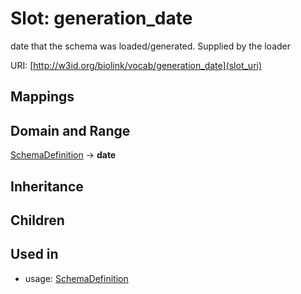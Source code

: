 # Slot: generation_date


date that the schema was loaded/generated.  Supplied by the loader

URI: [http://w3id.org/biolink/vocab/generation_date](slot_uri)
## Mappings

## Domain and Range

[SchemaDefinition](SchemaDefinition.md) -> **date**
## Inheritance

## Children

## Used in

 *  usage: [SchemaDefinition](SchemaDefinition.md)
